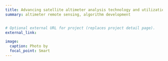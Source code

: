 ```yaml
---
title: Advancing satellite altimeter analysis technology and utilization
summary: altimeter remote sensing, algorithm development


# Optional external URL for project (replaces project detail page).
external_link: 

image:
  caption: Photo by 
  focal_point: Smart
---
```

